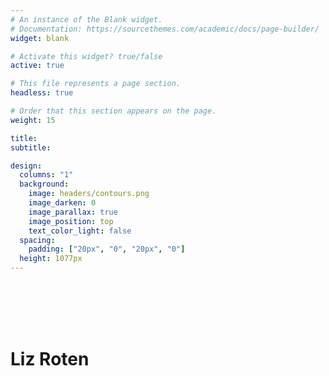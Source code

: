 ```yaml
---
# An instance of the Blank widget.
# Documentation: https://sourcethemes.com/academic/docs/page-builder/
widget: blank

# Activate this widget? true/false
active: true

# This file represents a page section.
headless: true

# Order that this section appears on the page.
weight: 15

title: 
subtitle: 

design:
  columns: "1"
  background:
    image: headers/contours.png
    image_darken: 0
    image_parallax: true
    image_position: top
    text_color_light: false
  spacing:
    padding: ["20px", "0", "20px", "0"]
  height: 1077px
---
```

<br>
<br>
<br>
<br>
  
# Liz Roten  









